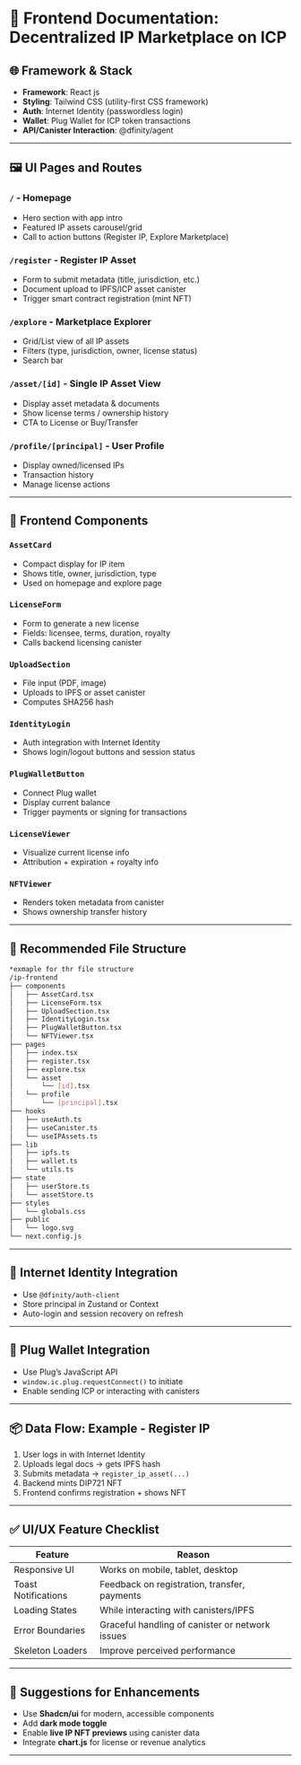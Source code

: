 # 🎨 Frontend Documentation: Decentralized IP Marketplace on ICP

## 🌐 Framework & Stack

* **Framework**: React js
* **Styling**: Tailwind CSS (utility-first CSS framework)
* **Auth**: Internet Identity (passwordless login)
* **Wallet**: Plug Wallet for ICP token transactions
* **API/Canister Interaction**: @dfinity/agent

---

## 🖼️ UI Pages and Routes

### `/` - **Homepage**

* Hero section with app intro
* Featured IP assets carousel/grid
* Call to action buttons (Register IP, Explore Marketplace)

### `/register` - **Register IP Asset**

* Form to submit metadata (title, jurisdiction, etc.)
* Document upload to IPFS/ICP asset canister
* Trigger smart contract registration (mint NFT)

### `/explore` - **Marketplace Explorer**

* Grid/List view of all IP assets
* Filters (type, jurisdiction, owner, license status)
* Search bar

### `/asset/[id]` - **Single IP Asset View**

* Display asset metadata & documents
* Show license terms / ownership history
* CTA to License or Buy/Transfer

### `/profile/[principal]` - **User Profile**

* Display owned/licensed IPs
* Transaction history
* Manage license actions

---

## 🧩 Frontend Components

### `AssetCard`

* Compact display for IP item
* Shows title, owner, jurisdiction, type
* Used on homepage and explore page

### `LicenseForm`

* Form to generate a new license
* Fields: licensee, terms, duration, royalty
* Calls backend licensing canister

### `UploadSection`

* File input (PDF, image)
* Uploads to IPFS or asset canister
* Computes SHA256 hash

### `IdentityLogin`

* Auth integration with Internet Identity
* Shows login/logout buttons and session status

### `PlugWalletButton`

* Connect Plug wallet
* Display current balance
* Trigger payments or signing for transactions

### `LicenseViewer`

* Visualize current license info
* Attribution + expiration + royalty info

### `NFTViewer`

* Renders token metadata from canister
* Shows ownership transfer history

---

## 📁 Recommended File Structure

```bash
*exmaple for thr file structure
/ip-frontend
├── components
│   ├── AssetCard.tsx
│   ├── LicenseForm.tsx
│   ├── UploadSection.tsx
│   ├── IdentityLogin.tsx
│   ├── PlugWalletButton.tsx
│   └── NFTViewer.tsx
├── pages
│   ├── index.tsx
│   ├── register.tsx
│   ├── explore.tsx
│   └── asset
│       └── [id].tsx
│   └── profile
│       └── [principal].tsx
├── hooks
│   ├── useAuth.ts
│   ├── useCanister.ts
│   └── useIPAssets.ts
├── lib
│   ├── ipfs.ts
│   ├── wallet.ts
│   └── utils.ts
├── state
│   ├── userStore.ts
│   └── assetStore.ts
├── styles
│   └── globals.css
├── public
│   └── logo.svg
└── next.config.js
```

---

## 🔐 Internet Identity Integration

* Use `@dfinity/auth-client`
* Store principal in Zustand or Context
* Auto-login and session recovery on refresh

---

## 💸 Plug Wallet Integration

* Use Plug’s JavaScript API
* `window.ic.plug.requestConnect()` to initiate
* Enable sending ICP or interacting with canisters

---

## 📦 Data Flow: Example - Register IP

1. User logs in with Internet Identity
2. Uploads legal docs → gets IPFS hash
3. Submits metadata → `register_ip_asset(...)`
4. Backend mints DIP721 NFT
5. Frontend confirms registration + shows NFT

---

## ✅ UI/UX Feature Checklist

| Feature             | Reason                                          |
| ------------------- | ----------------------------------------------- |
| Responsive UI       | Works on mobile, tablet, desktop                |
| Toast Notifications | Feedback on registration, transfer, payments    |
| Loading States      | While interacting with canisters/IPFS           |
| Error Boundaries    | Graceful handling of canister or network issues |
| Skeleton Loaders    | Improve perceived performance                   |

---

## 🔮 Suggestions for Enhancements

* Use **Shadcn/ui** for modern, accessible components
* Add **dark mode toggle**
* Enable **live IP NFT previews** using canister data
* Integrate **chart.js** for license or revenue analytics

---

